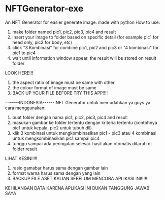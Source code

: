 # NFTGenerator-exe
An NFT Generator for easier generate image. made with python
How to use:
1. make folder named pic1, pic2, pic3, pic4 and result
2. insert your image to folder based on specific detail (for example pic1 for head only, pic2 for body, etc)
3. click "3 Kombinasi" for combine pic1, pic2 and pic3 or "4 kombinasi" for pic1 to pic4
4. wait until information window appear. the result will be stored on result folder

LOOK HERE!!!
1. the aspect ratio of image must be same with other
2. the colour format of image must be same
3. BACK UP YOUR FILE BEFORE TRY THIS APP!!!!

-------INDONESIA------
NFT Generator untuk memudahkan ya guys ya
cara menggunakan:
1. buat folder dengan nama pic1, pic2, pic3, pic4 and result
2. masukan gambar ke folder tertentu dengan kriteria tertentu (contohnya pic1 untuk kepala, pic2 untuk tubuh dll)
3. klik 3 kombinasi untuk mengkombinasikan pic1 - pic3 atau 4 kombinasi untuk mengkombinasikan pic1 sampai pic4
4. tunggu sampai ada peringatan selesai. hasil akan otomatis ditaruh di folder result

LIHAT KESINI!!!!
1. rasio gamabar harus sama dengan gambar lain
2. format warna harus sama dengan yang lain
3. BACKUP FILE ASET KALIAN SEBELUM MENCOBA APLIKASI INI!!!!!!

KEHILANGAN DATA KARENA APLIKASI INI BUKAN TANGGUNG JAWAB SAYA
